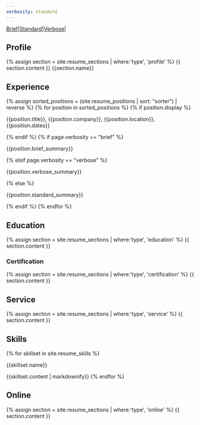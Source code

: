 ```yaml
---
verbosity: standard
---
```

[Brief](resume_brief.md)|[Standard](resume.md)|[Verbose](resume_verbose.md)|

## Profile
{% assign section = site.resume_sections | where:'type', 'profile' %}
{{ section.content }}
{{section.name}}

## Experience
{% assign sorted_positions = (site.resume_positions | sort: "sorter") | reverse %}
{% for position in sorted_positions %}
  {% if position.display %}
<p>{{position.title}}, {{position.company}}, {{position.location}}, {{position.dates}}</p>
  {% endif %}
  {% if page.verbosity == "brief" %}
<p>{{position.brief_summary}}</p>
  {% elsif page.verbosity == "verbose" %}
<p>{{position.verbose_summary}}</p>
  {% else %}
<p>{{position.standard_summary}}</p>
  {% endif %}
{% endfor %}

## Education
{% assign section = site.resume_sections | where:'type', 'education' %}
{{ section.content }}

### Certification
{% assign section = site.resume_sections | where:'type', 'certification' %}
{{ section.content }}

## Service
{% assign section = site.resume_sections | where:'type', 'service' %}
{{ section.content }}

## Skills
{% for skillset in site.resume_skills %}
<p>{{skillset.name}}</p>
<p>{{skillset.content | markdownify}}
{% endfor %}

## Online
{% assign section = site.resume_sections | where:'type', 'online' %}
{{ section.content }}
